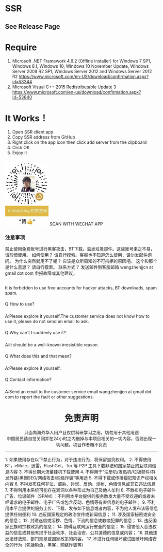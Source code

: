 SSR
==========================================================================
## See Release Page


# Require
1.  Microsoft .NET Framework 4.6.2 (Offline Installer) for Windows 7 SP1, Windows 8.1, Windows 10, Windows 10 November Update, Windows Server 2008 R2 SP1, Windows Server 2012 and Windows Server 2012 R2
https://www.microsoft.com/en-US/download/confirmation.aspx?id=53344
2. Microsoft Visual C++ 2015 Redistributable Update 3
https://www.microsoft.com/en-us/download/confirmation.aspx?id=53840


# It Works！
1. Open SSR client app
2. Copy SSR address from GitHub
3. Right click on the app icon then click add server from the clipboard
4. Click OK
5. Enjoy it
 
 
 


 #####
 ![Sponsor me](https://github.com/wangzhenjjcn/IMAGE/blob/master/StarMe.jpg) SCAN WITH WECHAT APP


### 注意事项
 禁止使用免费账号进行黑客攻击，BT下载，滥发垃圾邮件。这些账号来之不易，请珍惜使用。
 如何使用？
 请自行摸索。客服也不知道怎么使用，请勿发邮件询问。
 为什么突然就用不了呢？
 应该是众所周知的不可抗拒的原因吧。
 这个和那个是什么意思？
 请自行摸索。
 联系方式？
 发送邮件到客服邮箱 wangzhenjjcn at gmail dot com 申报故障或其他建议。
 
 ##
 It is forbidden to use free accounts for hacker attacks, BT downloads, spam spam. 
 ####
 Q:How to use? 
 #####
 A:Please explore it yourself.The customer service does not know how to use it, please do not send an email to ask. 
 ####
 Q:Why can't I suddenly use it? 
 #####
 A:It should be a well-known irresistible reason. 
 ####
 Q:What does this and that mean? 
 #####
 A:Please explore it yourself. 
 ####
 Q:Contact information? 
 #####
 A:Send an email to the customer service email wangzhenjjcn at gmail dot com to report the fault or other suggestions.
 
 
 
 
 
<h1 align="center"> 免责声明 </h1>
<p align="center">
只面向海外华人用户且仅供科研学习之用，切勿用于其他用途
<br>
中国居民请自觉关闭并在24小时之内删掉与本项目相关的一切内容，否则出现一切问题，项目作者概不负责
</p>
<hr>
1. 如果使用存在以下禁止行为，对于违法行为，将保留追究权利。
2. 不得使用 BT，eMule，迅雷，FlashGet，Tor 等 P2P 工具下载非法和国家禁止的互联网信息内容
3. 不得长期大流量挂机下载使用
4. 不得用于“注册机/发贴机/垃圾邮件/群发外链/黑帽SEO/网络攻击/网络诈骗”等用途
5. 不得下载或传播侵犯知识产权相关内容
6. 不得发布任何非法、威胁、诽谤、反动、淫秽、色情信息或其它违法信息
7. 不得利用本系统可能存在漏洞以各种形式为自己及他人牟利
8. 不散布电子邮件广告、垃圾邮件（SPAM）：不利用本平台提供的服务散发大量不受欢迎的或者未经请求的电子邮件、电子广告或包含反动、色情等有害信息的电子邮件；
9. 不利用本平台提供的服务上传、下载、发布如下信息或者内容，不为他人发布该等信息提供任何便利
10. 违反国家规定的政治宣传或新闻信息；
11. 涉及国家秘密或安全的信息；
12. 封建迷信或淫秽、色情、下流的信息或教唆犯罪的信息；
13. 违反国家民族和宗教政策的信息；
14. 妨碍互联网运行安全的信息；
15. 侵害他人合法权益的信息或其他有损于社会秩序、社会治安、公共道德的信息或内容；
16. 其他违反法律法规、部门规章或国家政策的内容。
17. 不进行任何破坏或试图破坏网络安全的行为（包括钓鱼，黑客，网络诈骗等）
